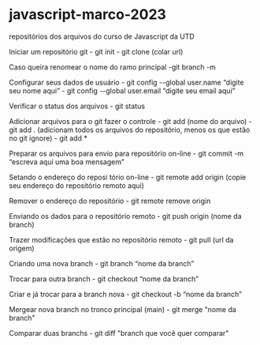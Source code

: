 # javascript-marco-2023
repositórios dos arquivos do curso de Javascript da UTD


Iniciar um repositório git
	- git init
	- git clone (colar url)

Caso queira renomear o nome do ramo principal
	-git branch -m <nome anterior> <novo nome>

Configurar seus dados de usuário
	- git config  --global user.name “digite seu nome aqui”
	- git config  --global user.email “digite seu email aqui”

Verificar o status dos arquivos
	- git status

Adicionar arquivos para o git fazer o controle 
	- git add (nome do arquivo)
	- git add . (adicionam todos os arquivos do repositório, menos os que estão no git ignore)
	- git add *

Preparar os arquivos para envio para repositório on-line
	- git commit -m “escreva aqui uma boa mensagem”

Setando o endereço do reposi	tório on-line
	- git remote add origin (copie seu endereço do repositório remoto aqui)	

Remover o endereço do repositório
	- git remote remove origin

Enviando os dados para o repositório remoto
	- git push origin (nome da branch)

Trazer modificações que estão no repositório remoto
	- git pull (url da origem)

Criando uma nova branch
	- git branch “nome da branch”

Trocar para outra branch 
	- git checkout “nome da branch”

Criar e já trocar para a branch nova
	- git checkout -b “nome da branch”

Mergear nova branch no tronco principal (main)
	- git merge "nome da branch"

Comparar duas branchs
	- git diff "branch que você quer comparar"

